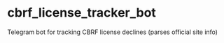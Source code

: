 # cbrf_license_tracker_bot
Telegram bot for tracking CBRF license declines (parses official site info)
